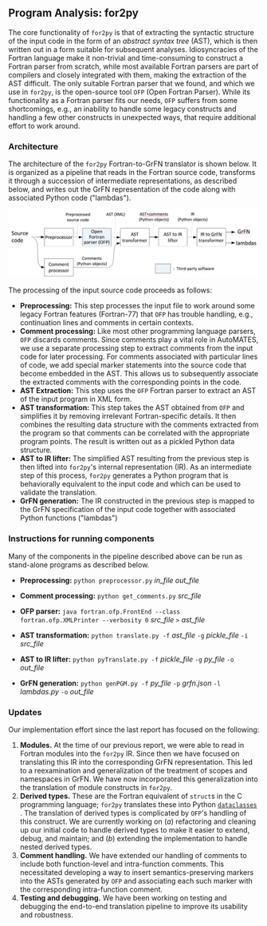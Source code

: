 ## Program Analysis: for2py

The core functionality of `for2py` is that of extracting the syntactic structure of the input code in the form of an _abstract syntax tree_ (AST), which is then written out in a form suitable for subsequent analyses. Idiosyncracies of the Fortran language make it non-trivial and time-consuming to construct a Fortran parser from scratch, while most available Fortran parsers are part of compilers and closely integrated with them, making the extraction of the AST difficult. The only suitable Fortran parser that we found, and which we use in `for2py`, is the open-source tool `OFP` (Open Fortran Parser). While its functionality as a Fortran parser fits our needs, `OFP` suffers from some shortcomings, e.g., an inability to handle some legacy constructs and handling a few other constructs in unexpected ways, that require additional effort to work around.

### Architecture

The architecture of the `for2py` Fortran-to-GrFN translator is shown below. It is organized as a pipeline that reads in the Fortran source code, transforms it through a succession of intermediate representations, as described below, and writes out the GrFN representation of the code along with associated Python code ("lambdas").

![for2py architecture](figs/for2py-architecture.png)

The processing of the input source code proceeds as follows:

- **Preprocessing:** This step processes the input file to work around some legacy Fortran features (Fortran-77) that `OFP` has trouble handling, e.g., continuation lines and comments in certain contexts.
- **Comment processing:** Like most other programming language parsers, `OFP` discards comments. Since comments play a vital role in AutoMATES, we use a separate processing step to extract comments from the input code for later processing. For comments associated with particular lines of code, we add special marker statements into the source code that become embedded in the AST. This allows us to subsequently associate the extracted comments with the corresponding points in the code.
- **AST Extraction:** This step uses the `OFP` Fortran parser to extract an AST of the input program in XML form.
- **AST transformation:** This step takes the AST obtained from `OFP` and simplifies it by removing irrelevant Fortran-specific details. It then combines the resulting data structure with the comments extracted from the program so that comments can be correlated with the appropriate program points. The result is written out as a pickled Python data structure.
- **AST to IR lifter:** The simplified AST resulting from the previous step is then lifted into `for2py`'s internal representation (IR). As an intermediate step of this process, `for2py` generates a Python program that is behaviorally equivalent to the input code and which can be used to validate the translation.
- **GrFN generation:** The IR constructed in the previous step is mapped to the GrFN specification of the input code together with associated Python functions ("lambdas")

### Instructions for running components

Many of the components in the pipeline described above can be run as stand-alone programs as described below.

- **Preprocessing:**
  `python preprocessor.py` _in_file_ _out_file_

- **Comment processing:**
  `python get_comments.py` _src_file_

- **OFP parser:**
  `java fortran.ofp.FrontEnd --class fortran.ofp.XMLPrinter --verbosity 0` _src_file_ `>` _ast_file_

- **AST transformation:**
  `python translate.py -f` _ast_file_ `-g` _pickle_file_ `-i` _src_file_

- **AST to IR lifter:**
  `python pyTranslate.py -f` _pickle_file_ `-g` _py_file_ `-o` _out_file_

- **GrFN generation:**
  `python genPGM.py -f` _py_file_ `-p` _grfn.json_ `-l` _lambdas.py_ `-o` _out_file_

### Updates

Our implementation effort since the last report has focused on the following:

1. **Modules.** At the time of our previous report, we were able to read in Fortran modules into the `for2py` IR. Since then we have focused on translating this IR into the corresponding GrFN representation. This led to a reexamination and generalization of the treatment of scopes and namespaces in GrFN. We have now incorporated this generalization into the translation of module constructs in `for2py`.
2. **Derived types.** These are the Fortran equivalent of `struct`s in the C programming language; `for2py` translates these into Python [`dataclasses`](https://docs.python.org/3/library/dataclasses.html) . The translation of derived types is complicated by `OFP`'s handling of this construct. We are currently working on (_a_) refactoring and cleaning up our initial code to handle derived types to make it easier to extend, debug, and maintain; and (_b_) extending the implementation to handle nested derived types.
3. **Comment handling.** We have extended our handling of comments to include both function-level and intra-function comments. This necessitated developing a way to insert semantics-preserving markers into the ASTs generated by `OFP` and associating each such marker with the corresponding intra-function comment.
4. **Testing and debugging.** We have been working on testing and debugging the end-to-end translation pipeline to improve its usability and robustness.
